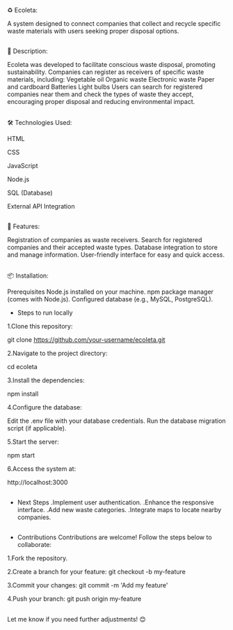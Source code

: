 ♻️ Ecoleta:  

A system designed to connect companies that collect and recycle specific waste materials with users seeking proper disposal options.

##

📝 Description:  

Ecoleta was developed to facilitate conscious waste disposal, promoting sustainability. Companies can register as receivers of specific waste materials, including:
Vegetable oil
Organic waste
Electronic waste
Paper and cardboard
Batteries
Light bulbs
Users can search for registered companies near them and check the types of waste they accept, encouraging proper disposal and reducing environmental impact.

##

🛠️ Technologies Used:  

HTML  

CSS  

JavaScript  

Node.js  

SQL (Database)  

External API Integration

##

🚀 Features:  

Registration of companies as waste receivers.
Search for registered companies and their accepted waste types.
Database integration to store and manage information.
User-friendly interface for easy and quick access.

##

📦 Installation:  

Prerequisites
Node.js installed on your machine.
npm package manager (comes with Node.js).
Configured database (e.g., MySQL, PostgreSQL).

- Steps to run locally

1.Clone this repository:

git clone https://github.com/your-username/ecoleta.git

2.Navigate to the project directory:

cd ecoleta

3.Install the dependencies:

npm install

4.Configure the database:

Edit the .env file with your database credentials.
Run the database migration script (if applicable).  

5.Start the server:  

npm start

6.Access the system at:  

http://localhost:3000

##

- Next Steps
.Implement user authentication.
.Enhance the responsive interface.
.Add new waste categories.
.Integrate maps to locate nearby companies.

##

- Contributions
Contributions are welcome! Follow the steps below to collaborate:

1.Fork the repository.

2.Create a branch for your feature:
git checkout -b my-feature

3.Commit your changes:
git commit -m 'Add my feature'

4.Push your branch:
git push origin my-feature

##

Let me know if you need further adjustments! 😊
